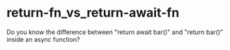 # return-fn_vs_return-await-fn
Do you know the difference between "return await bar()" and "return bar()" inside an async function?
